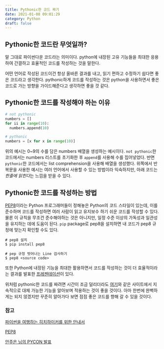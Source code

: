 ```yaml
---
title: Pythonic한 코드 짜기
date: 2021-01-08 09:01:29
category: Python
draft: false
---
```


## Pythonic한 코드란 무엇일까?

말 그대로 파이썬다운 코드라는 의미이다. python에 내장된 고유 기능들을 최대한 응용하여 간결하고 효율적인 코드를 작성하는 것을 말한다.

어떤 언어로 작성된 코드이건 항상 올바른 결과를 내고, 읽기 편하고 수정하기 쉽다면 좋은 코드라고 생각한다. pythonic하게 코드를 작성하는 것은 python을 사용하면서 좋은 코드로 가는 방향을 가이드해준다고 생각하면 좋을 것 같다.

## Pythonic한 코드를 작성해야 하는 이유 

```python
# not pythonic
numbers = []
for ii in range(10):
  numbers.append(10)

# pythonic
numbers = [x for x in range(10)]
```

위의 예시는 0~9의 수를 담은 numbers 배열을 생성하는 예시이다. `not pythonic`한 코드에서는 numbers 리스트를 초기화한 후 `append`를 사용해 수를 집어넣었다. 반면 `pythonic`한 코드에서는 list comprehension을 사용해 배열을 생성했다. 위쪽에서 반복문을 사용한 예시는 여러 언어에서 사용할 수 있는 방법이라 익숙하지만, 아래 코드는 *한줄에 읽힌다*는 느낌을 받을 수 있다.

## Pythonic한 코드를 작성하는 방법

[PEP8](https://pep8.org/)이라는 Python 프로그래머들이 정해놓은 Python의 코드 스타일이 있는데, 이를 준수하며 코드를 작성하면 여러 사람이 읽고 유지보수 하기 쉬운 코드를 작성할 수 있다. 물론 이 규칙을 무조건 준수해야하는 것은 아니지만, 일정 수준 이상의 가독성과 일관성을 유지하는 데에 도움이 된다. `pip` package로 pep8을 설치하면 내 코드가 pep8 규정에 맞는지 확인할 수도 있다.

```
# pep8 설치
$ pip install pep8

# pep 규정 벗어나는 Line 검사하기
$ pep8 <source code>
```

또한 Python에 내장된 기능을 최대한 활용하면서 코드를 작성하는 것이 더 효율적이라는 결과를 발표한 [프레젠테이션](https://archive.pycon.kr/2018/program/46)이 있다. 

위처럼 pythonic한 코드를 짜려면 시간이 조금 덜리더라도 [여기](https://python-guide-kr.readthedocs.io/ko/latest/writing/structure.html#dynamic-typing)와 같은 사이트에서 지속적으로 대체 가능한 기능을 알아보며 적용하는 것이 좋을 것이다. 아마 한번에 완벽하게는 되지 않겠지만 꾸준히 알아가다 보면 점점 좋은 코드를 향해 갈 수 있을 것이다.

### 참고

[파이썬을 여행하는 히치하이커를 위한 안내서](https://python-guide-kr.readthedocs.io/ko/latest/)

[PEP8](https://www.python.org/dev/peps/pep-0008/#string-quotes)

[안주은 님의 PYCON 발표](https://archive.pycon.kr/2018/program/46)

